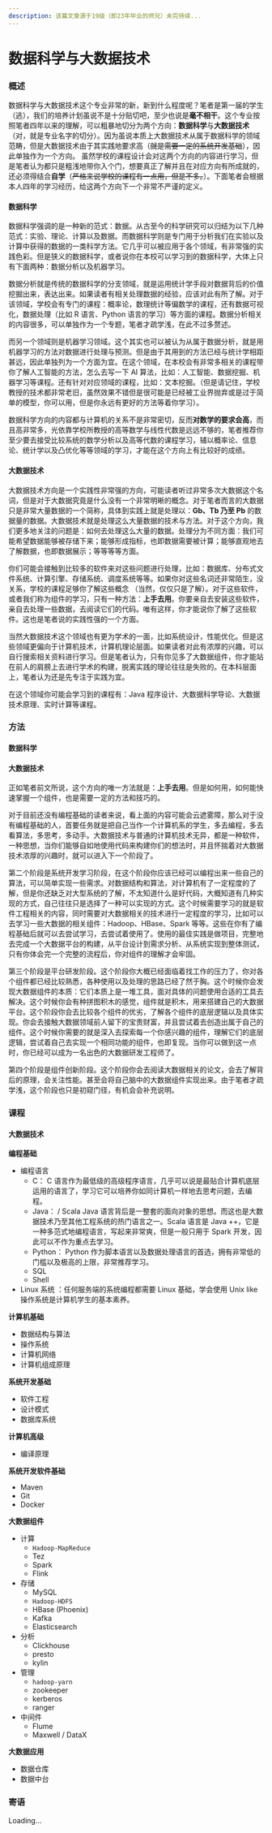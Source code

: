 ```yaml
---
description: 该篇文章源于19级（即23年毕业的师兄）未完待续...
---
```


# 数据科学与大数据技术

### 概述

数据科学与大数据技术这个专业非常的新，新到什么程度呢？笔者是第一届的学生（逃），我们的培养计划虽说不是十分贴切吧，至少也说是**毫不相干**。这个专业按照笔者四年以来的理解，可以粗暴地切分为两个方向：**数据科学**与**大数据技术**（对，就是专业名字的切分）。因为虽说本质上大数据技术从属于数据科学的领域范畴，但是大数据技术由于其实践地要求高（~~就是需要一定的系统开发基础~~），因此单独作为一个方向。 虽然学校的课程设计会对这两个方向的内容进行学习，但是笔者认为都只是粗浅地带你入个门，想要真正了解并且在对应方向有所成就的，还必须得结合**自学**（~~严格来说学校的课程有一点用，但是不多。~~）。下面笔者会根据本人四年的学习经历，给这两个方向下一个非常不严谨的定义。

#### 数据科学

数据科学强调的是一种新的范式：数据。从古至今的科学研究可以归结为以下几种范式：实验、理论、计算以及数据。而数据科学则是专门用于分析我们在实验以及计算中获得的数据的一类科学方法。它几乎可以被应用于各个领域，有非常强的实践色彩。但是狭义的数据科学，或者说你在本校可以学习到的数据科学，大体上只有下面两种：数据分析以及机器学习。

数据分析就是传统的数据科学的分支领域，就是运用统计学手段对数据背后的价值挖掘出来，表达出来。如果读者有相关处理数据的经验，应该对此有所了解。对于该领域，学校会有专门的课程：概率论，数理统计等偏数学的课程，还有数据可视化，数据处理（比如 R 语言、Python 语言的学习）等方面的课程。数据分析相关的内容很多，可以单独作为一个专题，笔者才疏学浅，在此不过多赘述。

而另一个领域则是机器学习领域。这个其实也可以被认为从属于数据分析，就是用机器学习的方法对数据进行处理与预测。但是由于其用到的方法已经与统计学相距甚远，因此单独列为一个方面为宜。在这个领域，在本校会有非常多相关的课程带你了解人工智能的方法，怎么去写一下 AI 算法，比如：人工智能、数据挖掘、机器学习等课程。还有针对对应领域的课程，比如：文本挖掘。（但是请记住，学校教授的技术都非常老旧，虽然效果不错但是很可能是已经被工业界抛弃或是过于简单的模型，你可以用，但是你永远有更好的方法等着你学习）。

数据科学方向的内容都与计算机的关系不是非常密切，反而**对数学的要求会高**，而且高非常多，光依靠学校所教授的高等数学与线性代数是远远不够的，笔者推荐你至少要去接受比较系统的数学分析以及高等代数的课程学习，辅以概率论、信息论、统计学以及凸优化等等领域的学习，才能在这个方向上有比较好的成绩。

#### 大数据技术

大数据技术方向是一个实践性非常强的方向，可能读者听过非常多次大数据这个名词，但是对于大数据究竟是什么没有一个非常明晰的概念。对于笔者而言的大数据只是非常大量数据的一个简称，具体到实践上就是处理以：**Gb、Tb 乃至 Pb** 的数据量的数据。大数据技术就是处理这么大量数据的技术与方法。对于这个方向，我们更多地关注的问题是：如何去处理这么大量的数据。处理分为不同方面：我们可能希望数据能够被存储下来；能够形成指标，也即数据需要被计算；能够直观地去了解数据，也即数据展示；等等等等方面。

你们可能会接触到比较多的软件来对这些问题进行处理，比如：数据库、分布式文件系统、计算引擎、存储系统、调度系统等等。如果你对这些名词还非常陌生，没关系，学校的课程足够你了解这些概念 （当然，仅仅只是了解）。对于这些软件，或者我们称为组件的学习，只有一种方法：**上手去用**。你要亲自去安装这些软件，亲自去处理一些数据，去阅读它们的代码。唯有这样，你才能说你了解了这些软件。这也是笔者说的实践性强的一个方面。

当然大数据技术这个领域也有更为学术的一面，比如系统设计，性能优化。但是这些领域更偏向于计算机技术，计算机理论层面。如果读者对此有浓厚的兴趣，可以自行搜索相关资料进行学习。但是笔者认为，只有你见多了大数据组件，你才能站在前人的肩膀上去进行学术的构建，脱离实践的理论往往是失败的。在本科层面上，笔者认为还是先专注于实践为宜。

在这个领域你可能会学习到的课程有：Java 程序设计、大数据科学导论、大数据技术原理、实时计算等课程。

### 方法

#### 数据科学

#### 大数据技术

正如笔者前文所说，这个方向的唯一方法就是：**上手去用**。但是如何用，如何能快速掌握一个组件，也是需要一定的方法和技巧的。

对于目前还没有编程基础的读者来说，看上面的内容可能会云遮雾障，那么对于没有编程基础的人，首要任务就是把自己当作一个计算机系的学生，多去编程，多去看算法，多思考，多动手。大数据技术与普通的计算机技术无异，都是一种软件，一种思想，当你们能够自如地使用代码来构建你们的想法时，并且怀揣着对大数据技术浓厚的兴趣时，就可以进入下一个阶段了。

第二个阶段是系统开发学习阶段，在这个阶段你应该已经可以编程出来一些自己的算法，可以简单实现一些需求。对数据结构和算法，对计算机有了一定程度的了解，但是你还缺乏对大型系统的了解，不太知道什么是好代码，大概知道有几种实现的方式，自己往往只是选择了一种可以实现的方式。这个时候需要学习的就是软件工程相关的内容，同时需要对大数据相关的技术进行一定程度的学习，比如可以去学习一些大数据的相关组件：Hadoop、HBase、Spark 等等。这些在你有了编程基础后就可以去尝试学习，去尝试着使用了。使用的最佳实践是做项目，完整地去完成一个大数据平台的构建，从平台设计到需求分析、从系统实现到整体测试，只有你体会完一个完整的流程后，你对组件的理解才会牢固。

第三个阶段是平台研发阶段。这个阶段你大概已经面临着找工作的压力了，你对各个组件都已经比较熟悉，各种使用以及处理的思路已经了然于胸。这个时候你会发现大数据组件的本质：它们本质上是一堆工具，面对具体的问题使用合适的工具去解决。这个时候你会有种拼图积木的感觉，组件就是积木，用来搭建自己的大数据平台。这个阶段你会去比较各个组件的优劣，了解各个组件的底层逻辑以及具体实现。你会去接触大数据领域前人留下的宝贵财富，并且尝试着去创造出属于自己的组件。这个时候你需要的就是深入去探索每一个你感兴趣的组件，理解它们的底层逻辑，尝试着自己去实现一个相同功能的组件，也即复现。当你可以做到这一点时，你已经可以成为一名出色的大数据研发工程师了。

第四个阶段是组件创新阶段。这个阶段你会去阅读大数据相关的论文，会去了解背后的原理，会关注性能。甚至会将自己脑中的大数据组件实现出来。由于笔者才疏学浅，这个阶段也只是初窥门径，有机会会补充说明。

### 课程

#### 大数据技术

**编程基础**

* 编程语言
  * C： C 语言作为最低级的高级程序语言，几乎可以说是最贴合计算机底层运用的语言了，学习它可以培养你如同计算机一样地去思考问题，去编程。
  * Java： / Scala Java 语言背后是一整套的面向对象的思想。而这也是大数据技术乃至其他工程系统的热门语言之一。Scala 语言是 Java ++，它是一种多范式地编程语言，写起来非常爽，但是一般只用于 Spark 开发，因此可以不作为重点去学习。
  * Python： Python 作为脚本语言以及数据处理语言的首选，拥有非常低的门槛以及极高的上限，非常推荐学习。
  * SQL
  * Shell
* Linux 系统 ：任何服务端的系统编程都需要 Linux 基础，学会使用 Unix like 操作系统是计算机学生的基本素养。

**计算机基础**

* 数据结构与算法
* 操作系统
* 计算机网络
* 计算机组成原理

**系统开发基础**

* 软件工程
* 设计模式
* 数据库系统

**计算机高级**

* 编译原理

**系统开发软件基础**

* Maven
* Git
* Docker

**大数据组件**

* 计算
  * `Hadoop-MapReduce`
  * Tez
  * Spark
  * Flink
* 存储
  * MySQL
  * `Hadoop-HDFS`
  * HBase (Phoenix)
  * Kafka
  * Elasticsearch
* 分析
  * Clickhouse
  * presto
  * kylin
* 管理
  * `hadoop-yarn`
  * zookeeper
  * kerberos
  * ranger
* 中间件
  * Flume
  * Maxwell / DataX

**大数据应用**

* 数据仓库
* 数据中台

### 寄语

Loading...
